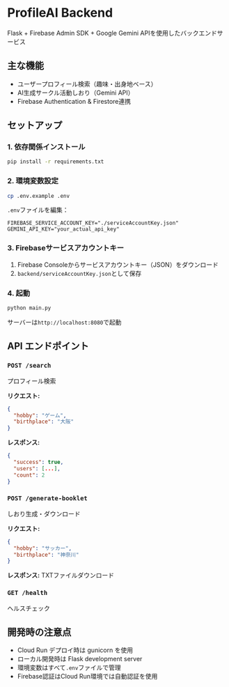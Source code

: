 # ProfileAI Backend

Flask + Firebase Admin SDK + Google Gemini APIを使用したバックエンドサービス

## 主な機能

- ユーザープロフィール検索（趣味・出身地ベース）
- AI生成サークル活動しおり（Gemini API）
- Firebase Authentication & Firestore連携

## セットアップ

### 1. 依存関係インストール

```bash
pip install -r requirements.txt
```

### 2. 環境変数設定

```bash
cp .env.example .env
```

`.env`ファイルを編集：

```env
FIREBASE_SERVICE_ACCOUNT_KEY="./serviceAccountKey.json"
GEMINI_API_KEY="your_actual_api_key"
```

### 3. Firebaseサービスアカウントキー

1. Firebase Consoleからサービスアカウントキー（JSON）をダウンロード
2. `backend/serviceAccountKey.json`として保存

### 4. 起動

```bash
python main.py
```

サーバーは`http://localhost:8080`で起動

## API エンドポイント

### `POST /search`
プロフィール検索

**リクエスト:**
```json
{
  "hobby": "ゲーム",
  "birthplace": "大阪"
}
```

**レスポンス:**
```json
{
  "success": true,
  "users": [...],
  "count": 2
}
```

### `POST /generate-booklet`
しおり生成・ダウンロード

**リクエスト:**
```json
{
  "hobby": "サッカー",
  "birthplace": "神奈川"
}
```

**レスポンス:** TXTファイルダウンロード

### `GET /health`
ヘルスチェック

## 開発時の注意点

- Cloud Run デプロイ時は gunicorn を使用
- ローカル開発時は Flask development server
- 環境変数はすべて`.env`ファイルで管理
- Firebase認証はCloud Run環境では自動認証を使用